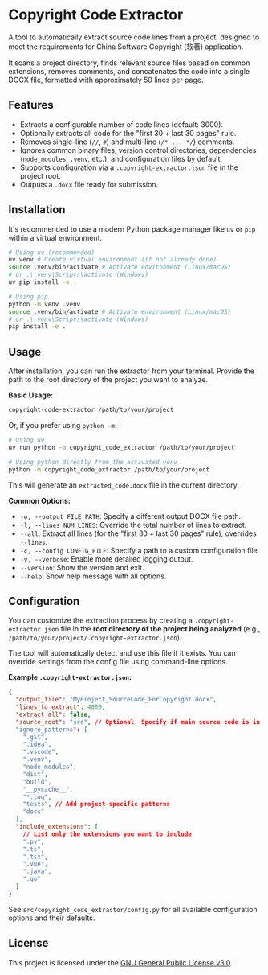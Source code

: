 # Copyright Code Extractor

A tool to automatically extract source code lines from a project, designed to meet the requirements for China Software Copyright (软著) application.

It scans a project directory, finds relevant source files based on common extensions, removes comments, and concatenates the code into a single DOCX file, formatted with approximately 50 lines per page.

## Features

*   Extracts a configurable number of code lines (default: 3000).
*   Optionally extracts all code for the "first 30 + last 30 pages" rule.
*   Removes single-line (`//`, `#`) and multi-line (`/* ... */`) comments.
*   Ignores common binary files, version control directories, dependencies (`node_modules`, `.venv`, etc.), and configuration files by default.
*   Supports configuration via a `.copyright-extractor.json` file in the project root.
*   Outputs a `.docx` file ready for submission.

## Installation

It's recommended to use a modern Python package manager like `uv` or `pip` within a virtual environment.

```bash
# Using uv (recommended)
uv venv # Create virtual environment (if not already done)
source .venv/bin/activate # Activate environment (Linux/macOS)
# or .\.venv\Scripts\activate (Windows)
uv pip install -e .

# Using pip
python -m venv .venv
source .venv/bin/activate # Activate environment (Linux/macOS)
# or .\.venv\Scripts\activate (Windows)
pip install -e .
```

## Usage

After installation, you can run the extractor from your terminal. Provide the path to the root directory of the project you want to analyze.

**Basic Usage:**

```bash
copyright-code-extractor /path/to/your/project
```

Or, if you prefer using `python -m`:

```bash
# Using uv
uv run python -m copyright_code_extractor /path/to/your/project

# Using python directly from the activated venv
python -m copyright_code_extractor /path/to/your/project
```

This will generate an `extracted_code.docx` file in the current directory.

**Common Options:**

*   `-o, --output FILE_PATH`: Specify a different output DOCX file path.
*   `-l, --lines NUM_LINES`: Override the total number of lines to extract.
*   `--all`: Extract all lines (for the "first 30 + last 30 pages" rule), overrides `--lines`.
*   `-c, --config CONFIG_FILE`: Specify a path to a custom configuration file.
*   `-v, --verbose`: Enable more detailed logging output.
*   `--version`: Show the version and exit.
*   `--help`: Show help message with all options.

## Configuration

You can customize the extraction process by creating a `.copyright-extractor.json` file in the **root directory of the project being analyzed** (e.g., `/path/to/your/project/.copyright-extractor.json`).

The tool will automatically detect and use this file if it exists. You can override settings from the config file using command-line options.

**Example `.copyright-extractor.json`:**

```json
{
  "output_file": "MyProject_SourceCode_ForCopyright.docx",
  "lines_to_extract": 4000,
  "extract_all": false,
  "source_root": "src", // Optional: Specify if main source code is in a sub-directory
  "ignore_patterns": [
    ".git",
    ".idea",
    ".vscode",
    ".venv",
    "node_modules",
    "dist",
    "build",
    "__pycache__",
    "*.log",
    "tests", // Add project-specific patterns
    "docs"
  ],
  "include_extensions": [
    // List only the extensions you want to include
    ".py",
    ".ts",
    ".tsx",
    ".vue",
    ".java",
    ".go"
  ]
}
```

See `src/copyright_code_extractor/config.py` for all available configuration options and their defaults.

## License

This project is licensed under the [GNU General Public License v3.0](LICENSE). 
